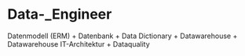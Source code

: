 # Data-_Engineer
Datenmodell (ERM) + Datenbank + Data Dictionary + Datawarehouse + Datawarehouse IT-Architektur + Dataquality
